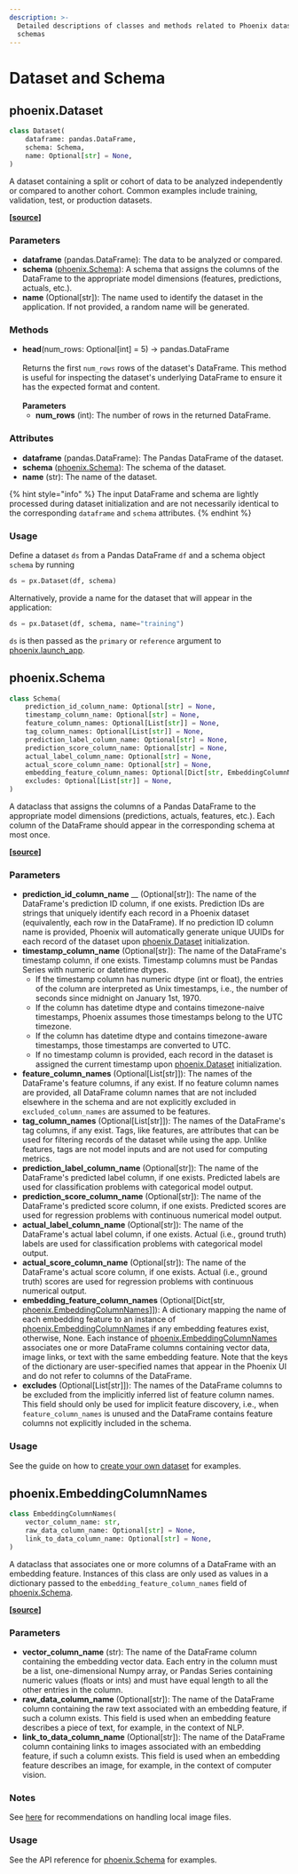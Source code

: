 ```yaml
---
description: >-
  Detailed descriptions of classes and methods related to Phoenix datasets and
  schemas
---
```


# Dataset and Schema

## phoenix.Dataset

```python
class Dataset(
    dataframe: pandas.DataFrame,
    schema: Schema,
    name: Optional[str] = None,
)
```

A dataset containing a split or cohort of data to be analyzed independently or compared to another cohort. Common examples include training, validation, test, or production datasets.

**\[**[**source**](https://github.com/Arize-ai/phoenix/blob/main/src/phoenix/datasets/dataset.py)**]**

### Parameters

* **dataframe** (pandas.DataFrame): The data to be analyzed or compared.
* **schema** ([phoenix.Schema](dataset-and-schema.md#phoenix.schema)): A schema that assigns the columns of the DataFrame to the appropriate model dimensions (features, predictions, actuals, etc.).
* **name** (Optional\[str]): The name used to identify the dataset in the application. If not provided, a random name will be generated.

### Methods

* **head**(num\_rows: Optional\[int] = 5) -> pandas.DataFrame\
  \
  Returns the first `num_rows` rows of the dataset's DataFrame. This method is useful for inspecting the dataset's underlying DataFrame to ensure it has the expected format and content.\
  \
  **Parameters**
  * **num\_rows** (int): The number of rows in the returned DataFrame.

### Attributes

* **dataframe** (pandas.DataFrame): The Pandas DataFrame of the dataset.
* **schema** ([phoenix.Schema](dataset-and-schema.md#phoenix.schema)): The schema of the dataset.
* **name** (str): The name of the dataset.

{% hint style="info" %}
The input DataFrame and schema are lightly processed during dataset initialization and are not necessarily identical to the corresponding `dataframe` and `schema` attributes.
{% endhint %}

### Usage

Define a dataset `ds` from a Pandas DataFrame `df` and a schema object `schema` by running

```python
ds = px.Dataset(df, schema)
```

Alternatively, provide a name for the dataset that will appear in the application:

```python
ds = px.Dataset(df, schema, name="training")
```

`ds` is then passed as the `primary` or `reference` argument to [phoenix.launch\_app](session.md#phoenix.launch\_app).

## phoenix.Schema

```python
class Schema(
    prediction_id_column_name: Optional[str] = None,
    timestamp_column_name: Optional[str] = None,
    feature_column_names: Optional[List[str]] = None,
    tag_column_names: Optional[List[str]] = None,
    prediction_label_column_name: Optional[str] = None,
    prediction_score_column_name: Optional[str] = None,
    actual_label_column_name: Optional[str] = None,
    actual_score_column_name: Optional[str] = None,
    embedding_feature_column_names: Optional[Dict[str, EmbeddingColumnNames]] = None,
    excludes: Optional[List[str]] = None,
)
```

A dataclass that assigns the columns of a Pandas DataFrame to the appropriate model dimensions (predictions, actuals, features, etc.). Each column of the DataFrame should appear in the corresponding schema at most once.

**\[**[**source**](https://github.com/Arize-ai/phoenix/blob/main/src/phoenix/datasets/schema.py)**]**

### Parameters

* **prediction\_id\_column\_name** __ (Optional\[str]): The name of the DataFrame's prediction ID column, if one exists. Prediction IDs are strings that uniquely identify each record in a Phoenix dataset (equivalently, each row in the DataFrame). If no prediction ID column name is provided, Phoenix will automatically generate unique UUIDs for each record of the dataset upon [phoenix.Dataset](dataset-and-schema.md#phoenix.dataset) initialization.
* **timestamp\_column\_name** (Optional\[str]): The name of the DataFrame's timestamp column, if one exists. Timestamp columns must be Pandas Series with numeric or datetime dtypes.
  * If the timestamp column has numeric dtype (int or float), the entries of the column are interpreted as Unix timestamps, i.e., the number of seconds since midnight on January 1st, 1970.
  * If the column has datetime dtype and contains timezone-naive timestamps, Phoenix assumes those timestamps belong to the UTC timezone.
  * If the column has datetime dtype and contains timezone-aware timestamps, those timestamps are converted to UTC.
  * If no timestamp column is provided, each record in the dataset is assigned the current timestamp upon [phoenix.Dataset](dataset-and-schema.md#phoenix.dataset) initialization.
* **feature\_column\_names** (Optional\[List\[str]]): The names of the DataFrame's feature columns, if any exist. If no feature column names are provided, all DataFrame column names that are not included elsewhere in the schema and are not explicitly excluded in `excluded_column_names` are assumed to be features.
* **tag\_column\_names** (Optional\[List\[str]]): The names of the DataFrame's tag columns, if any exist. Tags, like features, are attributes that can be used for filtering records of the dataset while using the app. Unlike features, tags are not model inputs and are not used for computing metrics.
* **prediction\_label\_column\_name** (Optional\[str]): The name of the DataFrame's predicted label column, if one exists. Predicted labels are used for classification problems with categorical model output.
* **prediction\_score\_column\_name** (Optional\[str]): The name of the DataFrame's predicted score column, if one exists. Predicted scores are used for regression problems with continuous numerical model output.
* **actual\_label\_column\_name** (Optional\[str]): The name of the DataFrame's actual label column, if one exists. Actual (i.e., ground truth) labels are used for classification problems with categorical model output.
* **actual\_score\_column\_name** (Optional\[str]): The name of the DataFrame's actual score column, if one exists. Actual (i.e., ground truth) scores are used for regression problems with continuous numerical output.
* **embedding\_feature\_column\_names** (Optional\[Dict\[str, [phoenix.EmbeddingColumnNames](dataset-and-schema.md#phoenix.embeddingcolumnnames)]]): A dictionary mapping the name of each embedding feature to an instance of [phoenix.EmbeddingColumnNames](dataset-and-schema.md#phoenix.embeddingcolumnnames) if any embedding features exist, otherwise, None. Each instance of [phoenix.EmbeddingColumnNames](dataset-and-schema.md#phoenix.embeddingcolumnnames) associates one or more DataFrame columns containing vector data, image links, or text with the same embedding feature. Note that the keys of the dictionary are user-specified names that appear in the Phoenix UI and do not refer to columns of the DataFrame.
* **excludes** (Optional\[List\[str]]): The names of the DataFrame columns to be excluded from the implicitly inferred list of feature column names. This field should only be used for implicit feature discovery, i.e., when `feature_column_names` is unused and the DataFrame contains feature columns not explicitly included in the schema.

### Usage

See the guide on how to [create your own dataset](../how-to/define-your-schema.md) for examples.

## phoenix.EmbeddingColumnNames

```python
class EmbeddingColumnNames(
    vector_column_name: str,
    raw_data_column_name: Optional[str] = None,
    link_to_data_column_name: Optional[str] = None,
)
```

A dataclass that associates one or more columns of a DataFrame with an embedding feature. Instances of this class are only used as values in a dictionary passed to the `embedding_feature_column_names` field of [phoenix.Schema](dataset-and-schema.md#phoenix.schema).

**\[**[**source**](https://github.com/Arize-ai/phoenix/blob/main/src/phoenix/datasets/schema.py)**]**

### Parameters

* **vector\_column\_name** (str): The name of the DataFrame column containing the embedding vector data. Each entry in the column must be a list, one-dimensional Numpy array, or Pandas Series containing numeric values (floats or ints) and must have equal length to all the other entries in the column.
* **raw\_data\_column\_name** (Optional\[str]): The name of the DataFrame column containing the raw text associated with an embedding feature, if such a column exists. This field is used when an embedding feature describes a piece of text, for example, in the context of NLP.
* **link\_to\_data\_column\_name** (Optional\[str]): The name of the DataFrame column containing links to images associated with an embedding feature, if such a column exists. This field is used when an embedding feature describes an image, for example, in the context of computer vision.

### Notes

See [here](../how-to/define-your-schema.md#local-images) for recommendations on handling local image files.

### Usage

See the API reference for [phoenix.Schema](dataset-and-schema.md#phoenix.schema) for examples.
